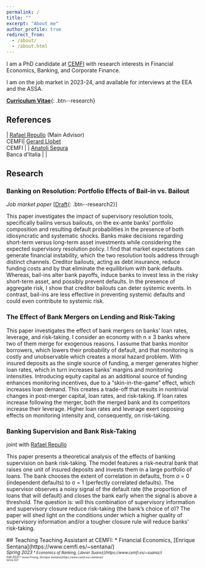 ```yaml
---
permalink: /
title: ""
excerpt: "About me"
author_profile: true
redirect_from: 
  - /about/
  - /about.html
---
```

<style>
table, td, th {
   border: none!important;
   font-size: 16px;
}
</style>


I am a PhD candidate at [CEMFI](https://www.cemfi.es/) with research interests in Financial Economics, Banking, and Corporate Finance.

I am on the job market in 2023-24, and available for interviews at the EEA and the ASSA.

[**Curriculum Vitae**](/files/Siema_Hashemi.pdf){: .btn--research}
 
## References

| [Rafael Repullo](https://www.cemfi.es/~repullo/)  (Main Advisor)<br /> CEMFI| [Gerard Llobet](https://gllobet.github.io/)<br /> CEMFI |
| [Anatoli Segura](https://sites.google.com/site/anatolisegura/) <br /> Banca d'Italia  |    |

## Research

### Banking on Resolution: Portfolio Effects of Bail-in vs. Bailout 
_Job market paper_ 
[[Draft](/files/Banking_resolution.pdf){: .btn--research2}]
<p> This paper investigates the impact of supervisory resolution tools, specifically bailins
versus bailouts, on the ex-ante banks’ portfolio composition and resulting default
probabilities in the presence of both idiosyncratic and systematic shocks. Banks make
decisions regarding short-term versus long-term asset investments while considering the
expected supervisory resolution policy. I find that market expectations can generate
financial instability, which the two resolution tools address through distinct channels.
Creditor bailouts, acting as debt insurance, reduce funding costs and by that eliminate
the equilibrium with bank defaults. Whereas, bail-ins alter bank payoffs, induce
banks to invest less in the risky short-term asset, and possibly prevent defaults. In
the presence of aggregate risk, I show that creditor bailouts can deter systemic events.
In contrast, bail-ins are less effective in preventing systemic defaults and could even
contribute to systemic risk. </p> 


### The Effect of Bank Mergers on Lending and Risk-Taking
<p> This paper investigates the effect of bank mergers on banks’ loan rates, leverage, and risk-taking. I consider an economy with n ≥ 3 banks where two of them merge for exogenous reasons. I assume that banks monitor borrowers, which lowers their probability of default, and that monitoring is costly and unobservable which creates a moral hazard problem. With insured deposits as the single source of funding, a merger generates higher loan rates, which in turn increases banks’ margins and monitoring intensities. Introducing equity capital as an additional source of funding enhances monitoring incentives, due to a “skin-in-the-game” effect, which increases loan demand. This creates a trade-off that results in nontrivial changes in post-merger capital, loan rates, and risk-taking. If loan rates increase following the merger, both the merged bank and its competitors increase their leverage. Higher loan rates and leverage exert opposing effects on monitoring intensity and, consequently, on risk-taking.</p>


### Banking Supervision and Bank Risk-Taking
joint with [Rafael Repullo](https://www.cemfi.es/~repullo/)
<p>This paper presents a theoretical analysis of the effects of banking supervision on bank risk-taking. The model features a risk-neutral bank that raises one unit of insured deposits and invests them in a large portfolio of loans. The bank chooses the extent of correlation in defaults, from σ = 0 (independent defaults) to σ = 1 (perfectly correlated defaults). The supervisor observes a noisy signal of the default rate (the proportion of loans that will default) and closes the bank early when the signal is above a threshold. The question is: will this combination of supervisory information and supervisory closure reduce risk-taking (the bank’s choice of σ)? The paper will shed light on the conditions under which a higher quality of supervisory information and/or a tougher closure rule will reduce banks’ risk-taking.</p>
## Teaching
Teaching Assistant at CEMFI:
 * Financial Economics, [Enrique Sentana](https://www.cemfi.es/~sentana/)<br /> <small ><i>Spring 2023<i><small>
 * Economics of Banking, [Javier Suarez](https://www.cemfi.es/~suarez/)<br /> <small ><i>Fall 2021<i><small >
 * Asset Pricing, [Enrique Sentana](https://www.cemfi.es/~sentana/)<br /> <small ><i>Spring 2021<i><small >
 

